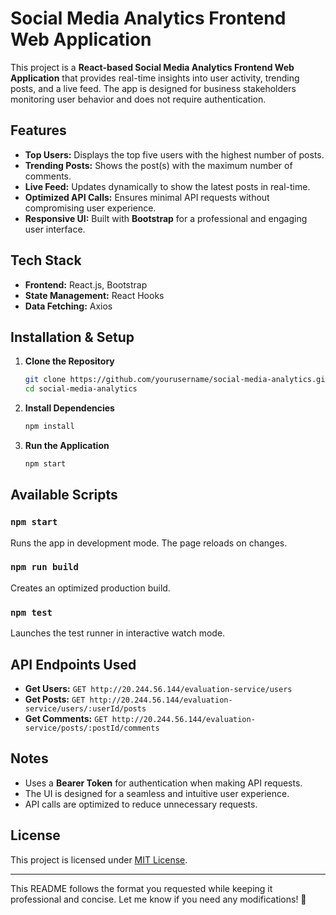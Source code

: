 # Social Media Analytics Frontend Web Application

This project is a **React-based Social Media Analytics Frontend Web Application** that provides real-time insights into user activity, trending posts, and a live feed. The app is designed for business stakeholders monitoring user behavior and does not require authentication.

## Features

- **Top Users:** Displays the top five users with the highest number of posts.
- **Trending Posts:** Shows the post(s) with the maximum number of comments.
- **Live Feed:** Updates dynamically to show the latest posts in real-time.
- **Optimized API Calls:** Ensures minimal API requests without compromising user experience.
- **Responsive UI:** Built with **Bootstrap** for a professional and engaging user interface.

## Tech Stack

- **Frontend:** React.js, Bootstrap
- **State Management:** React Hooks
- **Data Fetching:** Axios

## Installation & Setup

1. **Clone the Repository**
   ```sh
   git clone https://github.com/yourusername/social-media-analytics.git
   cd social-media-analytics
   ```

2. **Install Dependencies**
   ```sh
   npm install
   ```

3. **Run the Application**
   ```sh
   npm start
   ```

## Available Scripts

### `npm start`
Runs the app in development mode. The page reloads on changes.

### `npm run build`
Creates an optimized production build.

### `npm test`
Launches the test runner in interactive watch mode.

## API Endpoints Used

- **Get Users:** `GET http://20.244.56.144/evaluation-service/users`
- **Get Posts:** `GET http://20.244.56.144/evaluation-service/users/:userId/posts`
- **Get Comments:** `GET http://20.244.56.144/evaluation-service/posts/:postId/comments`

## Notes

- Uses a **Bearer Token** for authentication when making API requests.
- The UI is designed for a seamless and intuitive user experience.
- API calls are optimized to reduce unnecessary requests.

## License

This project is licensed under [MIT License](LICENSE).

---

This README follows the format you requested while keeping it professional and concise. Let me know if you need any modifications! 🚀
